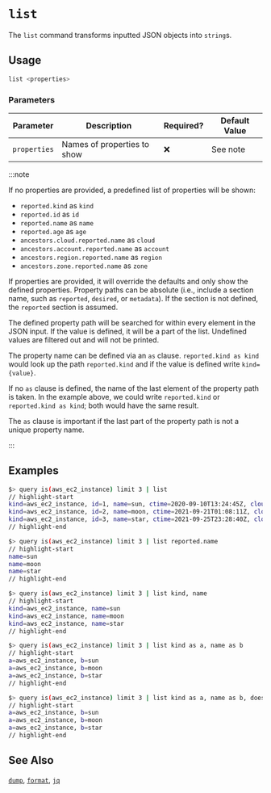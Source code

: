 # `list`

The `list` command transforms inputted JSON objects into `string`s.

## Usage

```bash
list <properties>
```

### Parameters

| Parameter    | Description                 | Required? | Default Value |
| ------------ | --------------------------- | --------- | ------------- |
| `properties` | Names of properties to show | ❌        | See note      |

:::note

If no properties are provided, a predefined list of properties will be shown:

- `reported.kind` as `kind`
- `reported.id` as `id`
- `reported.name` as `name`
- `reported.age` as `age`
- `ancestors.cloud.reported.name` as `cloud`
- `ancestors.account.reported.name` as `account`
- `ancestors.region.reported.name` as `region`
- `ancestors.zone.reported.name` as `zone`

If properties are provided, it will override the defaults and only show the defined properties. Property paths can be absolute (i.e., include a section name, such as `reported`, `desired`, or `metadata`). If the section is not defined, the `reported` section is assumed.

The defined property path will be searched for within every element in the JSON input. If the value is defined, it will be a part of the list. Undefined values are filtered out and will not be printed.

The property name can be defined via an `as` clause. `reported.kind as kind` would look up the path `reported.kind` and if the value is defined write `kind={value}`.

If no `as` clause is defined, the name of the last element of the property path is taken. In the example above, we could write `reported.kind` or `reported.kind as kind`; both would have the same result.

The `as` clause is important if the last part of the property path is not a unique property name.

:::

## Examples

```bash
$> query is(aws_ec2_instance) limit 3 | list
// highlight-start
kind=aws_ec2_instance, id=1, name=sun, ctime=2020-09-10T13:24:45Z, cloud=aws, account=prod, region=us-west-2
kind=aws_ec2_instance, id=2, name=moon, ctime=2021-09-21T01:08:11Z, cloud=aws, account=dev, region=us-west-2
kind=aws_ec2_instance, id=3, name=star, ctime=2021-09-25T23:28:40Z, cloud=aws, account=int, region=us-east-1
// highlight-end
```

```bash
$> query is(aws_ec2_instance) limit 3 | list reported.name
// highlight-start
name=sun
name=moon
name=star
// highlight-end
```

```bash title="Section name is missing, reported is used automatically"
$> query is(aws_ec2_instance) limit 3 | list kind, name
// highlight-start
kind=aws_ec2_instance, name=sun
kind=aws_ec2_instance, name=moon
kind=aws_ec2_instance, name=star
// highlight-end
```

```bash
$> query is(aws_ec2_instance) limit 3 | list kind as a, name as b
// highlight-start
a=aws_ec2_instance, b=sun
a=aws_ec2_instance, b=moon
a=aws_ec2_instance, b=star
// highlight-end
```

```bash
$> query is(aws_ec2_instance) limit 3 | list kind as a, name as b, does_not_exist
// highlight-start
a=aws_ec2_instance, b=sun
a=aws_ec2_instance, b=moon
a=aws_ec2_instance, b=star
// highlight-end
```

## See Also

[`dump`](./dump.md), [`format`](./format.md), [`jq`](./jq.md)
